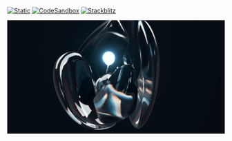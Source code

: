 [![Static](https://img.shields.io/badge/demo-%23646CFF.svg?logo=html5&logoColor=white)](https://pmndrs.github.io/examples/glass-flower)
[![CodeSandbox](https://img.shields.io/badge/codesandbox-040404?logo=codesandbox&logoColor=DBDBDB)](https://codesandbox.io/s/github/pmndrs/examples/tree/main/apps/glass-flower)
[![Stackblitz](https://img.shields.io/badge/stackblitz-fff?logo=Stackblitz&logoColor=1389FD)](https://stackblitz.com/github/pmndrs/examples/tree/main/apps/glass-flower)

![](thumbnail.png)


